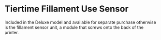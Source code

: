 # Tiertime Fillament Use Sensor

Included in the Deluxe model and available for separate purchase otherwise is the fillament sensor unit, a module that screws onto the back of the printer.
